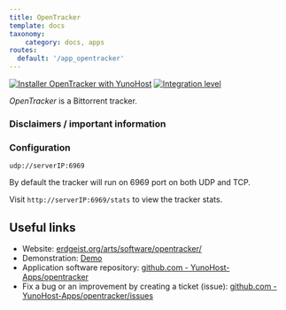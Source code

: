 ```yaml
---
title: OpenTracker
template: docs
taxonomy:
    category: docs, apps
routes:
  default: '/app_opentracker'
---
```


[![Installer OpenTracker with YunoHost](https://install-app.yunohost.org/install-with-yunohost.svg)](https://install-app.yunohost.org/?app=opentracker) [![Integration level](https://dash.yunohost.org/integration/opentracker.svg)](https://dash.yunohost.org/appci/app/opentracker)

*OpenTracker* is a Bittorrent tracker.

### Disclaimers / important information

### Configuration

`udp://serverIP:6969`

By default the tracker will run on 6969 port on both UDP and TCP.

Visit `http://serverIP:6969/stats` to view the tracker stats.

## Useful links

+ Website: [erdgeist.org/arts/software/opentracker/](https://erdgeist.org/arts/software/opentracker/)
+ Demonstration: [Demo](https://dispatch.khlieng.com/connect)
+ Application software repository: [github.com - YunoHost-Apps/opentracker](https://github.com/YunoHost-Apps/opentracker_ynh)
+ Fix a bug or an improvement by creating a ticket (issue): [github.com - YunoHost-Apps/opentracker/issues](https://github.com/YunoHost-Apps/opentracker_ynh/issues)
